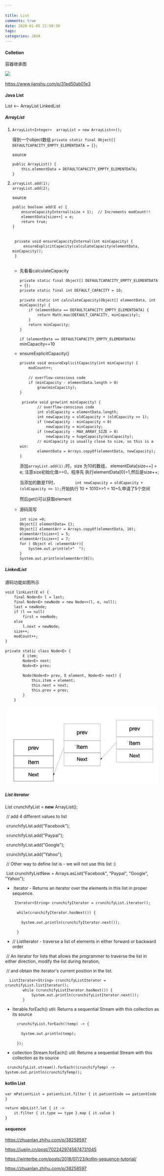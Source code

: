 ```yaml
---

title: List
comments: true
date: 2020-01-05 21:50:30
tags:
categories: JAVA
---
```




#### Colletion

容器继承图

![](https://upload-images.jianshu.io/upload_images/1683525-e44bb50cb9a67f49.jpeg?imageMogr2/auto-orient/strip|imageView2/2/w/1008/format/webp)



https://www.jianshu.com/p/31ed50ab01e3



#### Java List

List  <-- ArrayList  LinkedList



##### ArrayList



1. ```
   ArrayList<Integer>  arrayList = new ArrayList<>();
   ```

    得到一个object数组 `private static final Object[] DEFAULTCAPACITY_EMPTY_ELEMENTDATA = {};`

   source

   ```
   public ArrayList() {
       this.elementData = DEFAULTCAPACITY_EMPTY_ELEMENTDATA;
   }
   ```

2. ```
   arrayList.add(1);
   arrayList.add(2);
   ```

    source 

   ```
   public boolean add(E e) {
       ensureCapacityInternal(size + 1);  // Increments modCount!!
       elementData[size++] = e;
       return true;
   }
   
    
    private void ensureCapacityInternal(int minCapacity) {
        ensureExplicitCapacity(calculateCapacity(elementData, minCapacity));
    }
    
   ```

   * 先看看calculateCapacity

     ```
     private static final Object[] DEFAULTCAPACITY_EMPTY_ELEMENTDATA = {};
     private static final int DEFAULT_CAPACITY = 10;
     
     private static int calculateCapacity(Object[] elementData, int minCapacity) {
         if (elementData == DEFAULTCAPACITY_EMPTY_ELEMENTDATA) {
             return Math.max(DEFAULT_CAPACITY, minCapacity);
         }
         return minCapacity;
     }
     ```

      `if (elementData == DEFAULTCAPACITY_EMPTY_ELEMENTDATA)` minCapacity==10

   * ensureExplicitCapacity()

     ```
     private void ensureExplicitCapacity(int minCapacity) {
         modCount++;
     
         // overflow-conscious code
         if (minCapacity - elementData.length > 0)
             grow(minCapacity);
     }
     
      private void grow(int minCapacity) {
             // overflow-conscious code
             int oldCapacity = elementData.length;
             int newCapacity = oldCapacity + (oldCapacity >> 1);
             if (newCapacity - minCapacity < 0)
                 newCapacity = minCapacity;
             if (newCapacity - MAX_ARRAY_SIZE > 0)
                 newCapacity = hugeCapacity(minCapacity);
             // minCapacity is usually close to size, so this is a win:
             elementData = Arrays.copyOf(elementData, newCapacity);
     }
     
     ```

     添加`arrayList.add(1);`时，size 为10的数组， elementData[size++] = e; 注意size初始化值==0，程序先 执行elementData[0]=1,然后是size++;

     当添加的数是11时，`        int newCapacity = oldCapacity + (oldCapacity >> 1);`开始执行 10 + 1010>>1 = 10+5,申请了5个空间

     然后get()可以获取element

   * 源码简写

     ```
     int size =0;
     Object[] elementData= {};
     Object[] elementArr = Arrays.copyOf(elementData, 10);
     elementArr[size++] = 5;
     elementArr[size++] = 7;
     for ( Object el :elementArr){
         System.out.print(el+"  ");
     }
     System.out.println(elementArr[0]);
     ```

##### LinkedList

 源码功能如图所示

```
void linkLast(E e) {
    final Node<E> l = last;
    final Node<E> newNode = new Node<>(l, e, null);
    last = newNode;
    if (l == null)
        first = newNode;
    else
        l.next = newNode;
    size++;
    modCount++;
}

private static class Node<E> {
        E item;
        Node<E> next;
        Node<E> prev;

        Node(Node<E> prev, E element, Node<E> next) {
            this.item = element;
            this.next = next;
            this.prev = prev;
        }
    }
```

<img src="List/linkedlist.png" alt="linkedlist" style="zoom:50%;" />





##### List iterator

  List<String> crunchifyList = **new** ArrayList<String>();

​    // add 4 different values to list

​    crunchifyList.add("Facebook");

​    crunchifyList.add("Paypal");

​    crunchifyList.add("Google");

​    crunchifyList.add("Yahoo");

 

​    // Other way to define list is - we will not use this list :)

​    List<String> crunchifyListNew = Arrays.asList("Facebook", "Paypal", "Google", "Yahoo");

 

* ​      Iterator - Returns an iterator over the elements in this list in proper sequence.

  ```
   Iterator<String> crunchifyIterator = crunchifyList.iterator();
  
    while(crunchifyIterator.hasNext()) {
  
      System.out.println(crunchifyIterator.next());
  
    }
  ```

*  // ListIterator - traverse a list of elements in either forward or backward order

  ​    // An iterator for lists that allows the programmer to traverse the list in either direction, modify the list during iteration,

  ​    // and obtain the iterator's current position in the list.

  ```
    ListIterator<String> crunchifyListIterator = crunchifyList.listIterator();
          while (crunchifyListIterator.hasNext()) {
              System.out.println(crunchifyListIterator.next());
          }
  ```

  

* Iterable.forEach() util: Returns a sequential Stream with this collection as its source

  ```
    crunchifyList.forEach((temp) -> {
  
      System.out.println(temp);
  
    });
  ```

  

*  collection Stream.forEach() util: Returns a sequential Stream with this collection as its source

  ```
   crunchifyList.stream().forEach((crunchifyTemp) -> System.out.println(crunchifyTemp));
  ```

  



#### kotlin List  

```
var mPatientList = patientList.filter { it.patientCode == patientCode }
```



```
return mQnList?.let { it ->
    it.filter { it.type == type }.map { it.value }
}
```





#### sequence

https://zhuanlan.zhihu.com/p/38258597

https://juejin.cn/post/7022429745874731045

https://winterbe.com/posts/2018/07/23/kotlin-sequence-tutorial/

https://zhuanlan.zhihu.com/p/38258597

